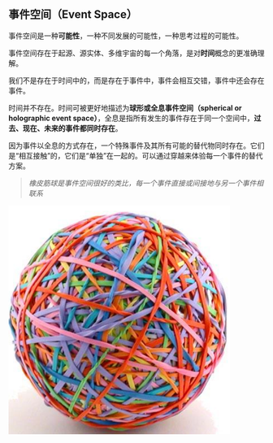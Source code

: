 ## 事件空间（Event Space）

事件空间是一种**可能性**，一种不同发展的可能性，一种思考过程的可能性。

事件空间存在于起源、源实体、多维宇宙的每一个角落，是对**时间**概念的更准确理解。

我们不是存在于时间中的，而是存在于事件中，事件会相互交错，事件中还会存在事件。

时间并不存在。时间可被更好地描述为**球形或全息事件空间（spherical or holographic event space）**，全息是指所有发生的事件存在于同一个空间中，**过去、现在、未来的事件都同时存在**。

因为事件以全息的方式存在，一个特殊事件及其所有可能的替代物同时存在。它们是“相互接触”的，它们是“单独”在一起的。可以通过穿越来体验每一个事件的替代方案。

> *橡皮筋球是事件空间很好的类比，每一个事件直接或间接地与另一个事件相联系*

![](img/s1-5-001.png)
